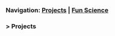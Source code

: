 ### Navigation: [Projects](https://yuan-cc.github.io/research/projects.html) | [Fun Science](https://yuan-cc.github.io/research/fun_science.html)
### > Projects
